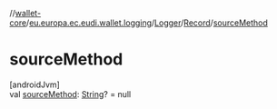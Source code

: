 //[wallet-core](../../../../index.md)/[eu.europa.ec.eudi.wallet.logging](../../index.md)/[Logger](../index.md)/[Record](index.md)/[sourceMethod](source-method.md)

# sourceMethod

[androidJvm]\
val [sourceMethod](source-method.md): [String](https://kotlinlang.org/api/latest/jvm/stdlib/kotlin/-string/index.html)? = null
